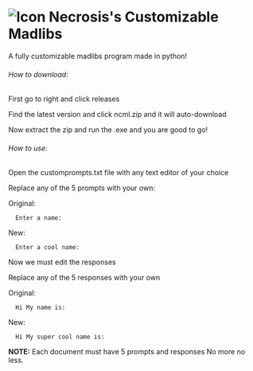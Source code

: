 # ![Icon](https://github.com/Necrosis000/Necrosis-Customizable-Madlibs/blob/main/app.ico) Necrosis's Customizable Madlibs
A fully customizable madlibs program made in python!

###### How to download:
 First go to right and click releases
 
 Find the latest version and click ncml.zip and it will auto-download
 
 Now extract the zip and run the .exe and you are good to go!


###### How to use:

Open the customprompts.txt file with any text editor of your choice

Replace any of the 5 prompts with your own:

Original:
```
  Enter a name:
```
New:
```
  Enter a cool name:
```

Now we must edit the responses

Replace any of the 5 responses with your own

Original:
```
  Hi My name is:
```
New:
```
  Hi My super cool name is:
```

**NOTE:** Each document must have 5 prompts and responses No more no less.
